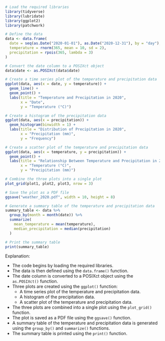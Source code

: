 ```r
# Load the required libraries
library(tidyverse)
library(lubridate)
library(ggplot2)
library(patchwork)

# Define the data
data <- data.frame(
  date = seq(as.Date("2020-01-01"), as.Date("2020-12-31"), by = "day"),
  temperature = rnorm(365, mean = 10, sd = 2),
  precipitation = rpois(365, lambda = 3)
)

# Convert the date column to a POSIXct object
data$date <- as.POSIXct(data$date)

# Create a time series plot of the temperature and precipitation data
ggplot(data, aes(x = date, y = temperature)) +
  geom_line() +
  geom_point() +
  labs(title = "Temperature and Precipitation in 2020",
       x = "Date",
       y = "Temperature (°C)")

# Create a histogram of the precipitation data
ggplot(data, aes(x = precipitation)) +
  geom_histogram(binwidth = 1) +
  labs(title = "Distribution of Precipitation in 2020",
       x = "Precipitation (mm)",
       y = "Frequency")

# Create a scatter plot of the temperature and precipitation data
ggplot(data, aes(x = temperature, y = precipitation)) +
  geom_point() +
  labs(title = "Relationship Between Temperature and Precipitation in 2020",
       x = "Temperature (°C)",
       y = "Precipitation (mm)")

# Combine the three plots into a single plot
plot_grid(plot1, plot2, plot3, nrow = 3)

# Save the plot as a PDF file
ggsave("weather_2020.pdf", width = 10, height = 8)

# Generate a summary table of the temperature and precipitation data
summary_table <- data %>%
  group_by(month = month(date)) %>%
  summarize(
    mean_temperature = mean(temperature),
    median_precipitation = median(precipitation)
  )

# Print the summary table
print(summary_table)
```

Explanation:

* The code begins by loading the required libraries.
* The data is then defined using the `data.frame()` function.
* The date column is converted to a POSIXct object using the `as.POSIXct()` function.
* Three plots are created using the `ggplot()` function:
    * A time series plot of the temperature and precipitation data.
    * A histogram of the precipitation data.
    * A scatter plot of the temperature and precipitation data.
* The three plots are combined into a single plot using the `plot_grid()` function.
* The plot is saved as a PDF file using the `ggsave()` function.
* A summary table of the temperature and precipitation data is generated using the `group_by()` and `summarize()` functions.
* The summary table is printed using the `print()` function.